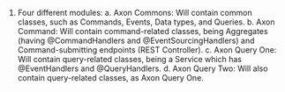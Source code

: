 1. Four different modules:
    a. Axon Commons: Will contain common classes, such as Commands, Events, Data types, and Queries.
    b. Axon Command: Will contain command-related classes, being Aggregates (having @CommandHandlers and @EventSourcingHandlers) and Command-submitting endpoints (REST Controller).
    c. Axon Query One: Will contain query-related classes, being a Service which has @EventHandlers and @QueryHandlers.
    d. Axon Query Two: Will also contain query-related classes, as Axon Query One.